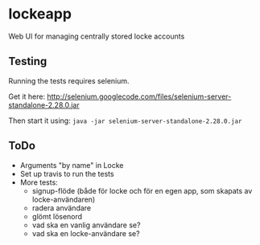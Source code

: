 lockeapp
========

Web UI for managing centrally stored locke accounts



Testing
-------

Running the tests requires selenium.

Get it here: http://selenium.googlecode.com/files/selenium-server-standalone-2.28.0.jar

Then start it using: `java -jar selenium-server-standalone-2.28.0.jar`



ToDo
----
* Arguments "by name" in Locke
* Set up travis to run the tests
* More tests:
  * signup-flöde (både för locke och för en egen app, som skapats av locke-användaren)
  * radera användare
  * glömt lösenord
  * vad ska en vanlig användare se?
  * vad ska en locke-användare se?
